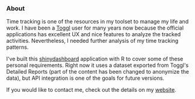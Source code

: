 ### About

Time tracking is one of the resources in my toolset to manage my life and work. I have been a [Toggl](https://toggl.com/) user for many years now because the official applications has excellent UX and nice features to analyze the tracked activities. Nevertheless, I needed further analysis of my time tracking patterns.

I've built this [shinydashboard](https://rstudio.github.io/shinydashboard/) application with R to cover some of these personal requirements. Right now it uses a dataset exported from Toggl's Detailed Reports (part of the content has been changed to anonymize the data), but API integration is one of the goals for future versions.

If you would like to contact me, check out the details on my [website](https://floresfdev.github.io).